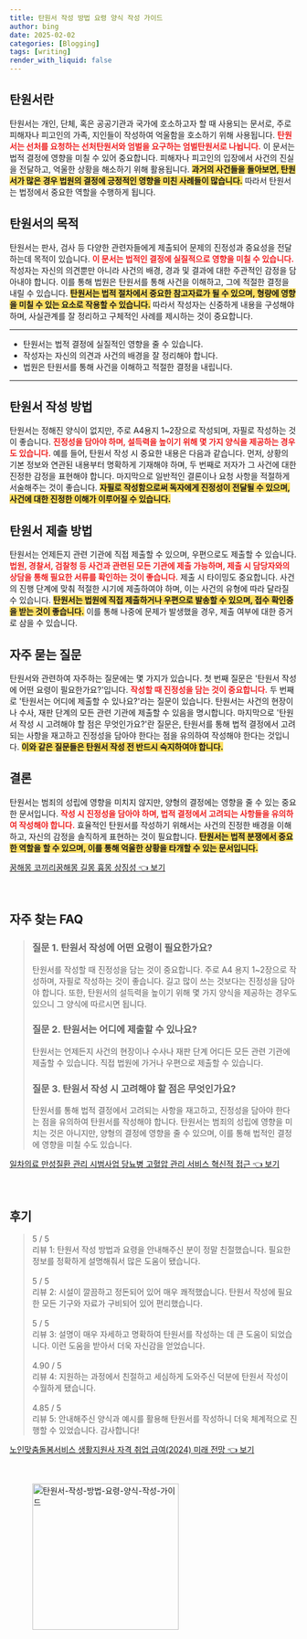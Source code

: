 ```yaml
---
title: 탄원서 작성 방법 요령 양식 작성 가이드
author: bing
date: 2025-02-02
categories: [Blogging]
tags: [writing]
render_with_liquid: false
---
```



<h2 id='탄원서란'>탄원서란</h2>

<p>탄원서는 개인, 단체, 혹은 공공기관과 국가에 호소하고자 할 때 사용되는 문서로, 주로 피해자나 피고인의 가족, 지인들이 작성하여 억울함을 호소하기 위해 사용됩니다. <b><span style="color: #ee2323;">탄원서는 선처를 요청하는 선처탄원서와 엄벌을 요구하는 엄벌탄원서로 나뉩니다.</span></b> 이 문서는 법적 결정에 영향을 미칠 수 있어 중요합니다. 피해자나 피고인의 입장에서 사건의 진실을 전달하고, 억울한 상황을 해소하기 위해 활용됩니다. <b><span style="background-color: #ffe066;">과거의 사건들을 돌아보면, 탄원서가 많은 경우 법원의 결정에 긍정적인 영향을 미친 사례들이 많습니다.</span></b> 따라서 탄원서는 법정에서 중요한 역할을 수행하게 됩니다.</p>

<h2 id='탄원서의 목적'>탄원서의 목적</h2>

<p>탄원서는 판사, 검사 등 다양한 관련자들에게 제출되어 문제의 진정성과 중요성을 전달하는데 목적이 있습니다. <b><span style="color: #ee2323;">이 문서는 법적인 결정에 실질적으로 영향을 미칠 수 있습니다.</span></b> 작성자는 자신의 의견뿐만 아니라 사건의 배경, 경과 및 결과에 대한 주관적인 감정을 담아내야 합니다. 이를 통해 법원은 탄원서를 통해 사건을 이해하고, 그에 적절한 결정을 내릴 수 있습니다. <b><span style="background-color: #ffe066;">탄원서는 법적 절차에서 중요한 참고자료가 될 수 있으며, 형량에 영향을 미칠 수 있는 요소로 작용할 수 있습니다.</span></b> 따라서 작성자는 신중하게 내용을 구성해야 하며, 사실관계를 잘 정리하고 구체적인 사례를 제시하는 것이 중요합니다.</p>

<hr />

<ul>
    <li>탄원서는 법적 결정에 실질적인 영향을 줄 수 있습니다.</li>
    <li>작성자는 자신의 의견과 사건의 배경을 잘 정리해야 합니다.</li>
    <li>법원은 탄원서를 통해 사건을 이해하고 적절한 결정을 내립니다.</li>
</ul>

<hr />

<h2 id='탄원서 작성 방법'>탄원서 작성 방법</h2>

<p>탄원서는 정해진 양식이 없지만, 주로 A4용지 1~2장으로 작성되며, 자필로 작성하는 것이 좋습니다. <b><span style="color: #ee2323;">진정성을 담아야 하며, 설득력을 높이기 위해 몇 가지 양식을 제공하는 경우도 있습니다.</span></b> 예를 들어, 탄원서 작성 시 중요한 내용은 다음과 같습니다. 먼저, 상황의 기본 정보와 연관된 내용부터 명확하게 기재해야 하며, 두 번째로 저자가 그 사건에 대한 진정한 감정을 표현해야 합니다. 마지막으로 일반적인 결론이나 요청 사항을 적절하게 서술해주는 것이 좋습니다. <b><span style="background-color: #ffe066;">자필로 작성함으로써 독자에게 진정성이 전달될 수 있으며, 사건에 대한 진정한 이해가 이루어질 수 있습니다.</span></b></p>

<h2 id='탄원서 제출 방법'>탄원서 제출 방법</h2>

<p>탄원서는 언제든지 관련 기관에 직접 제출할 수 있으며, 우편으로도 제출할 수 있습니다. <b><span style="color: #ee2323;">법원, 경찰서, 검찰청 등 사건과 관련된 모든 기관에 제출 가능하며, 제출 시 담당자와의 상담을 통해 필요한 서류를 확인하는 것이 좋습니다.</span></b> 제출 시 타이밍도 중요합니다. 사건의 진행 단계에 맞춰 적절한 시기에 제출하여야 하며, 이는 사건의 유형에 따라 달라질 수 있습니다. <b><span style="background-color: #ffe066;">탄원서는 법원에 직접 제출하거나 우편으로 발송할 수 있으며, 접수 확인증을 받는 것이 좋습니다.</span></b> 이를 통해 나중에 문제가 발생했을 경우, 제출 여부에 대한 증거로 삼을 수 있습니다.</p>

<h2 id='자주 묻는 질문'>자주 묻는 질문</h2>

<p>탄원서와 관련하여 자주하는 질문에는 몇 가지가 있습니다. 첫 번째 질문은 '탄원서 작성에 어떤 요령이 필요한가요?'입니다. <b><span style="color: #ee2323;">작성할 때 진정성을 담는 것이 중요합니다.</span></b> 두 번째로 '탄원서는 어디에 제출할 수 있나요?'라는 질문이 있습니다. 탄원서는 사건의 현장이나 수사, 재판 단계의 모든 관련 기관에 제출할 수 있음을 명시합니다. 마지막으로 '탄원서 작성 시 고려해야 할 점은 무엇인가요?'란 질문은, 탄원서를 통해 법적 결정에서 고려되는 사항을 재고하고 진정성을 담아야 한다는 점을 유의하여 작성해야 한다는 것입니다. <b><span style="background-color: #ffe066;">이와 같은 질문들은 탄원서 작성 전 반드시 숙지하여야 합니다.</span></b></p>

<h2 id='결론'>결론</h2>

<p>탄원서는 범죄의 성립에 영향을 미치지 않지만, 양형의 결정에는 영향을 줄 수 있는 중요한 문서입니다. <b><span style="color: #ee2323;">작성 시 진정성을 담아야 하며, 법적 결정에서 고려되는 사항들을 유의하여 작성해야 합니다.</span></b> 효율적인 탄원서를 작성하기 위해서는 사건의 진정한 배경을 이해하고, 자신의 감정을 솔직하게 표현하는 것이 필요합니다. <b><span style="background-color: #ffe066;">탄원서는 법적 분쟁에서 중요한 역할을 할 수 있으며, 이를 통해 억울한 상황을 타개할 수 있는 문서입니다.</span></b></p>


<p><a class="click-button" title="꿈해몽 코끼리꿈해몽 길몽 흉몽 상징성" href="https://blackassets.github.io/posts/%EA%BF%88%ED%95%B4%EB%AA%BD-%EC%BD%94%EB%81%BC%EB%A6%AC%EA%BF%88%ED%95%B4%EB%AA%BD-%EA%B8%B8%EB%AA%BD-%ED%9D%89%EB%AA%BD-%EC%83%81%EC%A7%95%EC%84%B1/" rel="dofollow">꿈해몽 코끼리꿈해몽 길몽 흉몽 상징성 👈 보기</a></p><br>
<h2 id='자주_찾는_FAQ'>자주 찾는 FAQ</h2>
<div itemscope="" itemtype="https://schema.org/FAQPage"> 
<blockquote> 
<div itemscope="" itemprop="mainEntity" itemtype="https://schema.org/Question"> 
<h3 itemprop="name">질문 1. 탄원서 작성에 어떤 요령이 필요한가요?</h3> 
<div itemscope="" itemprop="acceptedAnswer" itemtype="https://schema.org/Answer"> 
<span itemprop="text"> 
<p>탄원서를 작성할 때 진정성을 담는 것이 중요합니다. 주로 A4 용지 1~2장으로 작성하며, 자필로 작성하는 것이 좋습니다. 길고 많이 쓰는 것보다는 진정성을 담아야 합니다. 또한, 탄원서의 설득력을 높이기 위해 몇 가지 양식을 제공하는 경우도 있으니 그 양식에 따르시면 됩니다.</p> 
</span> 
</div> 
</div> 

<div itemscope="" itemprop="mainEntity" itemtype="https://schema.org/Question"> 
<h3 itemprop="name">질문 2. 탄원서는 어디에 제출할 수 있나요?</h3> 
<div itemscope="" itemprop="acceptedAnswer" itemtype="https://schema.org/Answer"> 
<span itemprop="text"> 
<p>탄원서는 언제든지 사건의 현장이나 수사나 재판 단계 어디든 모든 관련 기관에 제출할 수 있습니다. 직접 법원에 가거나 우편으로 제출할 수 있습니다.</p> 
</span> 
</div> 
</div> 

<div itemscope="" itemprop="mainEntity" itemtype="https://schema.org/Question"> 
<h3 itemprop="name">질문 3. 탄원서 작성 시 고려해야 할 점은 무엇인가요?</h3> 
<div itemscope="" itemprop="acceptedAnswer" itemtype="https://schema.org/Answer"> 
<span itemprop="text"> 
<p>탄원서를 통해 법적 결정에서 고려되는 사항을 재고하고, 진정성을 담아야 한다는 점을 유의하여 탄원서를 작성해야 합니다. 탄원서는 범죄의 성립에 영향을 미치는 것은 아니지만, 양형의 결정에 영향을 줄 수 있으며, 이를 통해 법적인 결정에 영향을 미칠 수도 있습니다.</p> 
</span> 
</div> 
</div> 

</blockquote> 
</div>
<p><a class="click-button" title="일차의료 만성질환 관리 시범사업 당뇨병 고혈압 관리 서비스 혁신적 접근" href="https://blackassets.github.io/posts/%EC%9D%BC%EC%B0%A8%EC%9D%98%EB%A3%8C-%EB%A7%8C%EC%84%B1%EC%A7%88%ED%99%98-%EA%B4%80%EB%A6%AC-%EC%8B%9C%EB%B2%94%EC%82%AC%EC%97%85-%EB%8B%B9%EB%87%A8%EB%B3%91-%EA%B3%A0%ED%98%88%EC%95%95-%EA%B4%80%EB%A6%AC-%EC%84%9C%EB%B9%84%EC%8A%A4-%ED%98%81%EC%8B%A0%EC%A0%81-%EC%A0%91%EA%B7%BC/" rel="dofollow">일차의료 만성질환 관리 시범사업 당뇨병 고혈압 관리 서비스 혁신적 접근 👈 보기</a></p><br>
<h2 id='후기'>후기</h2>
<div itemscope itemtype="https://schema.org/Product">
  <blockquote>
  <div itemprop="review" itemscope itemtype="https://schema.org/Review">
      <div itemprop="reviewRating" itemscope itemtype="https://schema.org/Rating"> <span itemprop="ratingValue">5</span> / <span itemprop="bestRating">5</span> </div>
      <span itemprop="reviewBody">리뷰 1: 탄원서 작성 방법과 요령을 안내해주신 분이 정말 친절했습니다. 필요한 정보를 정확하게 설명해줘서 많은 도움이 됐습니다.</span>
  </div>
  <br>
  <div itemprop="review" itemscope itemtype="https://schema.org/Review">
      <div itemprop="reviewRating" itemscope itemtype="https://schema.org/Rating"> <span itemprop="ratingValue">5</span> / <span itemprop="bestRating">5</span> </div>
      <span itemprop="reviewBody">리뷰 2: 시설이 깔끔하고 정돈되어 있어 매우 쾌적했습니다. 탄원서 작성에 필요한 모든 기구와 자료가 구비되어 있어 편리했습니다.</span>
  </div>
  <br>
  <div itemprop="review" itemscope itemtype="https://schema.org/Review">
      <div itemprop="reviewRating" itemscope itemtype="https://schema.org/Rating"> <span itemprop="ratingValue">5</span> / <span itemprop="bestRating">5</span> </div>
      <span itemprop="reviewBody">리뷰 3: 설명이 매우 자세하고 명확하여 탄원서를 작성하는 데 큰 도움이 되었습니다. 이런 도움을 받아서 더욱 자신감을 얻었습니다.</span>
  </div>
  <br>
  <div itemprop="review" itemscope itemtype="https://schema.org/Review">
      <div itemprop="reviewRating" itemscope itemtype="https://schema.org/Rating"> <span itemprop="ratingValue">4.90</span> / <span itemprop="bestRating">5</span> </div>
      <span itemprop="reviewBody">리뷰 4: 지원하는 과정에서 친절하고 세심하게 도와주신 덕분에 탄원서 작성이 수월하게 됐습니다.</span>
  </div>
  <br>
  <div itemprop="review" itemscope itemtype="https://schema.org/Review">
      <div itemprop="reviewRating" itemscope itemtype="https://schema.org/Rating"> <span itemprop="ratingValue">4.85</span> / <span itemprop="bestRating">5</span> </div>
      <span itemprop="reviewBody">리뷰 5: 안내해주신 양식과 예시를 활용해 탄원서를 작성하니 더욱 체계적으로 진행할 수 있었습니다. 감사합니다!</span>
  </div>
  </blockquote>
</div>
<p><a class="click-button" title="노인맞춤돌봄서비스 생활지원사 자격 취업 급여(2024) 미래 전망" href="https://blackassets.github.io/posts/%EB%85%B8%EC%9D%B8%EB%A7%9E%EC%B6%A4%EB%8F%8C%EB%B4%84%EC%84%9C%EB%B9%84%EC%8A%A4-%EC%83%9D%ED%99%9C%EC%A7%80%EC%9B%90%EC%82%AC-%EC%9E%90%EA%B2%A9-%EC%B7%A8%EC%97%85-%EA%B8%89%EC%97%AC(2024)-%EB%AF%B8%EB%9E%98-%EC%A0%84%EB%A7%9D/" rel="dofollow">노인맞춤돌봄서비스 생활지원사 자격 취업 급여(2024) 미래 전망 👈 보기</a></p><br>
<figure class="image"><img src="https://blackassets.github.io/assets/img/thumbnail/탄원서-작성-방법-요령-양식-작성-가이드.webp" alt="탄원서-작성-방법-요령-양식-작성-가이드" width="256" height="256"></figure>